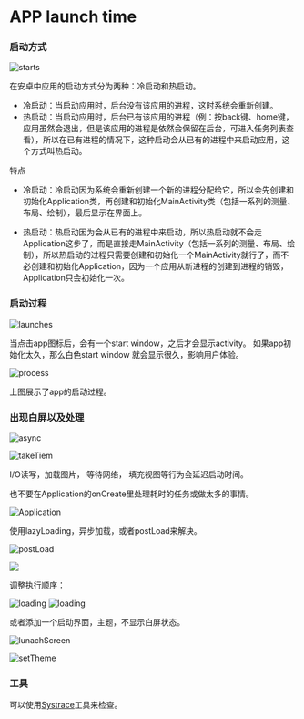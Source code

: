 # APP launch time


### 启动方式

![starts](https://github.com/RogerGold/media/blob/master/starts.PNG)

在安卓中应用的启动方式分为两种：冷启动和热启动。

- 冷启动：当启动应用时，后台没有该应用的进程，这时系统会重新创建。
- 热启动：当启动应用时，后台已有该应用的进程（例：按back键、home键，应用虽然会退出，但是该应用的进程是依然会保留在后台，可进入任务列表查看），所以在已有进程的情况下，这种启动会从已有的进程中来启动应用，这个方式叫热启动。

特点

- 冷启动：冷启动因为系统会重新创建一个新的进程分配给它，所以会先创建和初始化Application类，再创建和初始化MainActivity类（包括一系列的测量、布局、绘制），最后显示在界面上。

- 热启动：热启动因为会从已有的进程中来启动，所以热启动就不会走Application这步了，而是直接走MainActivity（包括一系列的测量、布局、绘制），所以热启动的过程只需要创建和初始化一个MainActivity就行了，而不必创建和初始化Application，因为一个应用从新进程的创建到进程的销毁，Application只会初始化一次。

### 启动过程

![launches](https://github.com/RogerGold/media/blob/master/launches.PNG)

当点击app图标后，会有一个start window，之后才会显示activity。
如果app初始化太久，那么白色start window 就会显示很久，影响用户体验。

 ![process](https://github.com/RogerGold/media/blob/master/process.PNG)

  上图展示了app的启动过程。

### 出现白屏以及处理

![async](https://github.com/RogerGold/media/blob/master/async.PNG)

![takeTiem](https://github.com/RogerGold/media/blob/master/takeTiem.PNG)

I/O读写，加载图片， 等待网络， 填充视图等行为会延迟启动时间。

也不要在Application的onCreate里处理耗时的任务或做太多的事情。

![Application](https://github.com/RogerGold/media/blob/master/Application.PNG)

使用lazyLoading，异步加载，或者postLoad来解决。

![postLoad](https://github.com/RogerGold/media/blob/master/postLoad.PNG)

![](https://github.com/RogerGold/media/blob/master/lazyLoading.PNG)

调整执行顺序：

![loading](https://github.com/RogerGold/media/blob/master/delay.PNG) ![loading](https://github.com/RogerGold/media/blob/master/loading.PNG)


或者添加一个启动界面，主题，不显示白屏状态。

![lunachScreen](https://github.com/RogerGold/media/blob/master/lunachScreen.PNG)

![setTheme](https://github.com/RogerGold/media/blob/master/setTheme.PNG)

### 工具
可以使用[Systrace](https://developer.android.com/studio/profile/systrace.html)工具来检查。